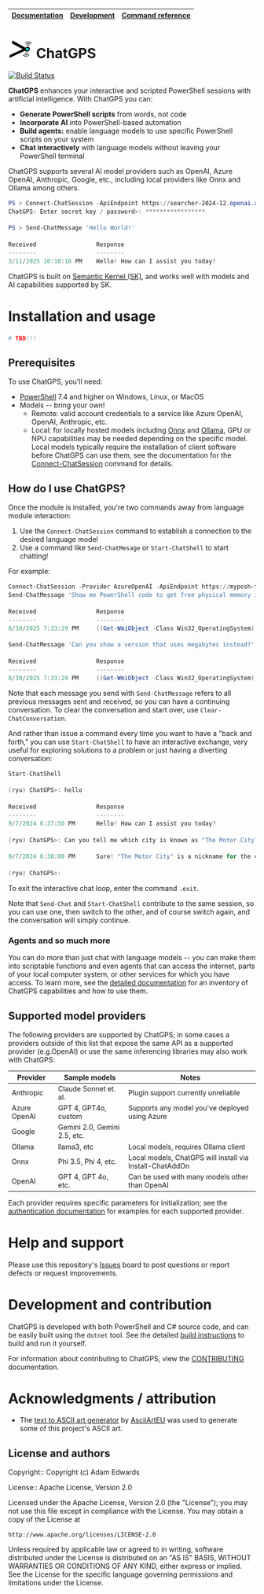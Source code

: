 | [Documentation](ChatGPS/docs/Introduction.md) | [Development](#development-and-testing) | [Command reference](ChatGPS/docs/CommandReference.md) |
|-------------|-------------|-------------|

# <img src="ChatGPS/assets/ChatGPS.png" width="50"> ChatGPS

[![Build Status](https://adamedx.visualstudio.com/ChatGPS/_apis/build/status%2Fadamedx.ChatGPS?branchName=main)](https://adamedx.visualstudio.com/ChatGPS/_build/latest?definitionId=7&branchName=main)

**ChatGPS** enhances your interactive and scripted PowerShell sessions with artificial intelligence. With ChatGPS you can:

* **Generate PowerShell scripts** from words, not code
* **Incorporate AI** into PowerShell-based automation
* **Build agents:** enable language models to use specific PowerShell scripts on your system
* **Chat interactively** with language models without leaving your PowerShell terminal

ChatGPS supports several AI model providers such as OpenAI, Azure OpenAI, Anthropic, Google, etc., including local providers like Onnx and Ollama among others.

```powershell
PS > Connect-ChatSession -ApiEndpoint https://searcher-2024-12.openai.azure.com -DeploymentName gpt-4o-mini -ReadApiKey
ChatGPS: Enter secret key / password>: *****************

PS > Send-ChatMessage 'Hello World!'

Received                 Response
--------                 --------
3/11/2025 10:10:16 PM    Hello! How can I assist you today?
```

ChatGPS is built on [Semantic Kernel (SK)](https://github.com/microsoft/semantic-kernel), and works well with models and AI capabilities supported by SK.

# Installation and usage

```powershell
# TBD!!!
```

## Prerequisites

To use ChatGPS, you'll need:
* [PowerShell](https://github.com/PowerShell/PowerShell) 7.4 and higher on Windows, Linux, or MacOS
* Models -- bring your own!
  * Remote: valid account credentials to a service like Azure OpenAI, OpenAI, Anthropic, etc.
  * Local: for locally hosted models including [Onnx](https://onnx.ai) and [Ollama](https://ollama.com), GPU or NPU capabilities may be needed depending on the specific model. Local models typically require the installation of client software before ChatGPS can use them, see the documentation for the [Connect-ChatSession](ChatGPS/docs/commands/Connect-ChatSession.md) command for details.

## How do I use ChatGPS?

Once the module is installed, you're two commands away from language module interaction:

1. Use the `Connect-ChatSession` command to establish a connection to the desired language model
2. Use a command like `Send-ChatMesage` or `Start-ChatShell` to start chatting!

For example:

```powershell
Connect-ChatSession -Provider AzureOpenAI -ApiEndpoint https://myposh-test-2024-12.openai.azure.com -DeploymentName gpt-4o-mini # Add -ReadApiKey if you use an ApiKey
Send-ChatMessage 'Show me PowerShell code to get free physical memory in gigabytes on the system.'

Received                 Response
--------                 --------
8/30/2025 7:33:29 PM     ((Get-WmiObject -Class Win32_OperatingSystem).FreePhysicalMemory) / 1MB

Send-ChatMessage 'Can you show a version that uses megabytes instead?'

Received                 Response
--------                 --------
8/30/2025 7:33:29 PM     ((Get-WmiObject -Class Win32_OperatingSystem).FreePhysicalMemory) / 1KB
```

Note that each message you send with `Send-ChatMessage` refers to all previous messages sent and received, so you can have a continuing conversation. To clear the conversation and start over, use `Clear-ChatConversation`.

And rather than issue a command every time you want to have a "back and forth," you can use `Start-ChatShell` to have an interactive exchange, very useful for exploring solutions to a problem or just having a diverting conversation:

```powershell
Start-ChatShell

(ryu) ChatGPS>: hello

Received                 Response
--------                 --------
9/7/2024 6:37:50 PM      Hello! How can I assist you today?

(ryu) ChatGPS>: Can you tell me which city is known as "The Motor City?"

9/7/2024 6:38:08 PM      Sure! "The Motor City" is a nickname for the city of Detroit, Michigan in the United States.

(ryu) ChatGPS>:
```

To exit the interactive chat loop, enter the command `.exit`.

Note that `Send-Chat` and `Start-ChatShell` contribute to the same session, so you can use one, then switch to the other, and of course switch again, and the conversation will simply continue.

### Agents and so much more

You can do more than just chat with language models -- you can make them into scriptable functions and even agents that can access the internet, parts of your local computer system, or other services for which you have access. To learn more, see the [detailed documentation](ChatGPS/docs/Introduction.md) for an inventory of ChatGPS capabilities and how to use them.

## Supported model providers

The following providers are supported by ChatGPS; in some cases a providers outside of this list that expose the same API as a supported provider (e.g.OpenAI) or use the same inferencing libraries may also work with ChatGPS:

|Provider     |Sample models                |Notes                                                    |
|-------------|-----------------------------|---------------------------------------------------------|
|Anthropic    |Claude Sonnet et. al.        |Plugin support currently unreliable                      |
|Azure OpenAI |GPT 4, GPT4o, custom         |Supports any model you've deployed using Azure           |
|Google       |Gemini 2.0, Gemini 2.5, etc. |                                                         |
|Ollama       |llama3, etc                  |Local models, requires Ollama client                     |
|Onnx         |Phi 3.5, Phi 4, etc.         |Local models, ChatGPS will install via Install-ChatAddOn |
|OpenAI       |GPT 4, GPT 4o, etc.          |Can be used with many models other than OpenAI           |

Each provider requires specific parameters for initialization; see the [authentication documentation](ChatGPS/docs/Authentication.md) for examples for each supported provider.

# Help and support

Please use this repository's [Issues](issues) board to post questions or report defects or request improvements.

# Development and contribution

ChatGPS is developed with both PowerShell and C# source code, and can be easily built using the `dotnet` tool. See the detailed [build instructions](BUILD.md) to build and run it yourself.

For information about contributing to ChatGPS, view the [CONTRIBUTING](CONTRIBUTING.md) documentation.

# Acknowledgments / attribution

* The [text to ASCII art generator](https://www.asciiart.eu/text-to-ascii-art) by [AsciiArtEU](https://www.asciiart.eu/link-to-us) was used to generate some of this project's ASCII art.

License and authors
-------------------
Copyright:: Copyright (c) Adam Edwards

License:: Apache License, Version 2.0

Licensed under the Apache License, Version 2.0 (the "License");
you may not use this file except in compliance with the License.
You may obtain a copy of the License at

    http://www.apache.org/licenses/LICENSE-2.0

Unless required by applicable law or agreed to in writing, software
distributed under the License is distributed on an "AS IS" BASIS,
WITHOUT WARRANTIES OR CONDITIONS OF ANY KIND, either express or implied.
See the License for the specific language governing permissions and
limitations under the License.

